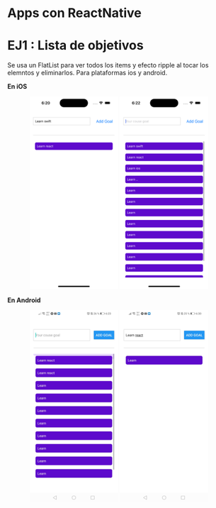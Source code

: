 # Apps con ReactNative
# EJ1 : Lista de objetivos 
Se usa un FlatList para ver todos los items y efecto ripple al tocar los elemntos y eliminarlos. Para plataformas ios y android.

**En iOS** 
<div align="center">
  <img src="Imagenes/ios1.png" alt="Ventana emergente 1 - Error de autenticación" width="200"/>
  <img src="Imagenes/ios2.png" alt="Ventana emergente 1 - Error de autenticación" width="200"/>
</div>

**En Android**
<div align="center">
  <img src="Imagenes/android1.jpeg" alt="Ventana emergente 1 - Error de autenticación" width="200"/>
  <img src="Imagenes/android2.jpeg" alt="Ventana emergente 1 - Error de autenticación" width="200"/>
</div>

